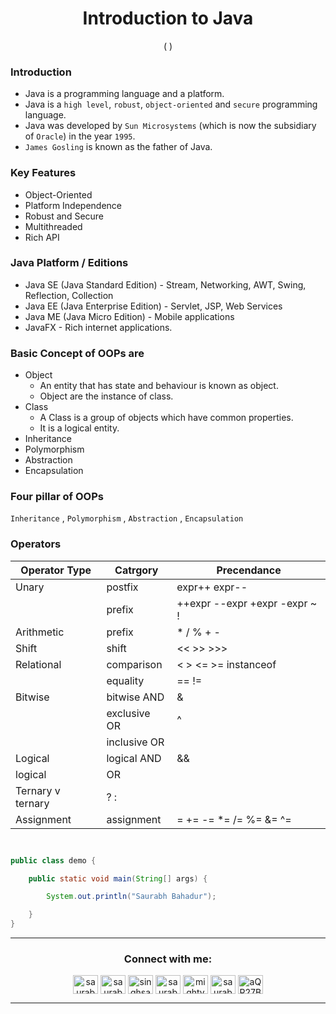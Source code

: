 <h1 align="center" > Introduction to Java </h1>
<p align="center" > (  ) </p>


### Introduction
+ Java is a programming language and a platform. 
+ Java is a `high level`, `robust`, `object-oriented` and `secure` programming language.
+ Java was developed by `Sun Microsystems` (which is now the subsidiary of `Oracle`) in the year `1995`.
+ `James Gosling` is known as the father of Java.

### Key Features
+ Object-Oriented
+ Platform Independence
+ Robust and Secure
+ Multithreaded
+ Rich API

### Java Platform / Editions
+ Java SE (Java Standard Edition) - Stream, Networking, AWT, Swing, Reflection, Collection
+ Java EE (Java Enterprise Edition) - Servlet, JSP, Web Services
+ Java ME (Java Micro Edition) - Mobile applications
+ JavaFX - Rich internet applications.

### Basic Concept of OOPs are
+ Object
    + An entity that has state and behaviour is known as object.
    + Object are the instance of class.
+ Class
    + A Class is a group of objects which have common properties.
    + It is a logical entity.
+ Inheritance 
+ Polymorphism
+ Abstraction
+ Encapsulation

### Four pillar of OOPs
`Inheritance` , `Polymorphism` , `Abstraction` , `Encapsulation`

### Operators 

| Operator Type | Catrgory | Precendance|
|-------------|------------|-----------|
| Unary| postfix | expr++ expr--|
| | prefix | ++expr --expr +expr -expr ~ ! |
| Arithmetic | prefix | *  /  %  +  -|	
|Shift |	shift	| << >> >>>
|Relational |	comparison |	< > <= >= instanceof
| |equality |	== !=
|Bitwise |	bitwise  AND |	&
| | exclusive OR |	^
|| inclusive  OR| 
|Logical |	logical AND |	&&
|logical | OR |	||
|Ternary v	ternary	| ? :
|Assignment |	assignment |	= += -= *= /= %= &= ^= |= <<= >>= >>>=


```java


public class demo {

    public static void main(String[] args) {

        System.out.println("Saurabh Bahadur");

    }
}

```


---


<h3 align="center">Connect with me:</h3>
<p align="center">
<a href="https://twitter.com/saurabhbahadur" target="blank"><img align="center" src="https://raw.githubusercontent.com/rahuldkjain/github-profile-readme-generator/master/src/images/icons/Social/twitter.svg" alt="saurabhbahadur" height="30" width="40" /></a>
<a href="https://linkedin.com/in/saurabhbahadur" target="blank"><img align="center" src="https://raw.githubusercontent.com/rahuldkjain/github-profile-readme-generator/master/src/images/icons/Social/linked-in-alt.svg" alt="saurabhbahadur" height="30" width="40" /></a>
<a href="https://fb.com/singhsaurabhbahadur" target="blank"><img align="center" src="https://raw.githubusercontent.com/rahuldkjain/github-profile-readme-generator/master/src/images/icons/Social/facebook.svg" alt="singhsaurabhbahadur" height="30" width="40" /></a>
<a href="https://instagram.com/saurabhbahadur_" target="blank"><img align="center" src="https://raw.githubusercontent.com/rahuldkjain/github-profile-readme-generator/master/src/images/icons/Social/instagram.svg" alt="saurabhbahadur_" height="30" width="40" /></a>
<a href="https://www.youtube.com/c/mighty saur" target="blank"><img align="center" src="https://raw.githubusercontent.com/rahuldkjain/github-profile-readme-generator/master/src/images/icons/Social/youtube.svg" alt="mighty saur" height="30" width="40" /></a>
<a href="https://www.hackerrank.com/saurabhbahadur" target="blank"><img align="center" src="https://raw.githubusercontent.com/rahuldkjain/github-profile-readme-generator/master/src/images/icons/Social/hackerrank.svg" alt="saurabhbahadur" height="30" width="40" /></a>
<a href="https://discord.gg/aQR27Bg7de" target="blank"><img align="center" src="https://raw.githubusercontent.com/rahuldkjain/github-profile-readme-generator/master/src/images/icons/Social/discord.svg" alt="aQR27Bg7de" height="30" width="40" /></a>
</p>




---
